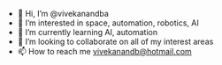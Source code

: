 - 👋 Hi, I’m @vivekanandba
- 👀 I’m interested in space, automation, robotics, AI
- 🌱 I’m currently learning AI, automation
- 💞️ I’m looking to collaborate on all of my interest areas
- 📫 How to reach me vivekanandb@hotmail.com

<!---
vivekanandba/vivekanandba is a ✨ special ✨ repository because its `README.md` (this file) appears on your GitHub profile.
You can click the Preview link to take a look at your changes.
--->
